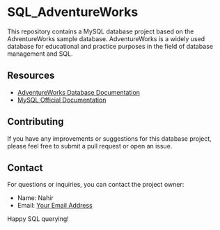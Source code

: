 # SQL_AdventureWorks
This repository contains a MySQL database project based on the AdventureWorks sample database. AdventureWorks is a widely used database for educational and practice purposes in the field of database management and SQL.
## Resources

- [AdventureWorks Database Documentation](https://github.com/nahirmaraz/SQL_AdventureWorks/blob/main/AdventureWorks_DataDictionary.pdf)
- [MySQL Official Documentation](https://dev.mysql.com/doc/)
  
## Contributing

If you have any improvements or suggestions for this database project, please feel free to submit a pull request or open an issue.

## Contact

For questions or inquiries, you can contact the project owner:

- Name: Nahir
- Email: [Your Email Address](marlen.maraz@gmail.com)

Happy SQL querying!
